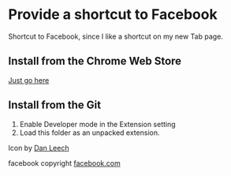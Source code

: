 Provide a shortcut to Facebook
======================================

Shortcut to Facebook, since I like a shortcut on my new Tab page.

Install from the Chrome Web Store
---------------------------------

[Just go here](https://chrome.google.com/webstore/detail/facebook/elmcfkhpnffadajandkmfmkcljhbgffk)

Install from the Git
--------------------

  1. Enable Developer mode in the Extension setting
  2. Load this folder as an unpacked extension.

Icon by [Dan Leech](http://www.iconarchive.com/show/simple-icons-by-danleech/facebook-icon.html)

facebook copyright [facebook.com](http://facebook.com)
